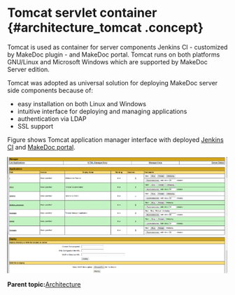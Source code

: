 # Tomcat servlet container {#architecture_tomcat .concept}

Tomcat is used as container for server components Jenkins CI - customized by MakeDoc plugin - and MakeDoc portal. Tomcat runs on both platforms GNU/Linux and Microsoft Windows which are supported by MakeDoc Server edition.

Tomcat was adopted as universal solution for deploying MakeDoc server side components because of:

-   easy installation on both Linux and Windows
-   intuitive interface for deploying and managing applications
-   authentication via LDAP
-   SSL support

Figure shows Tomcat application manager interface with deployed [Jenkins CI](../jenkins/jenkins.md) and [MakeDoc portal](../portal/portal.md).

![](images/tomcat_appmanager.png "Tomcat application manager")

**Parent topic:**[Architecture](../architecture/architecture.md)

